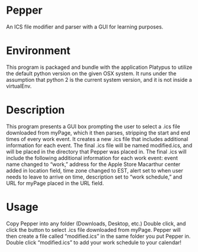 # Pepper
An ICS file modifier and parser with a GUI for learning purposes.

# Environment
This program is packaged and bundle with the application Platypus to utilize the default python version on the given OSX system. It runs under the assumption that python 2 is the current system version, and it is not inside a virtualEnv. 

# Description
This program presents a GUI box prompting the user to select a .ics file downloaded from myPage, which it then parses, stripping the start and end times of every work event. It creates a new .ics file that includes additional information for each event. The final .ics file will be named modified.ics, and will be placed in the directory that Pepper was placed in. The final .ics will include the following additional information for each work event: event name changed to “work,” address for the Apple Store Macarthur center added in location field, time zone changed to EST, alert set to when user needs to leave to arrive on time, description set to “work schedule,” and URL for myPage placed in the URL field. 

# Usage
Copy Pepper into any folder (Downloads, Desktop, etc.) Double click, and click the button to select .ics file downloaded from myPage. Pepper will then create a file called “modified.ics” in the same folder you put Pepper in. Double click “modified.ics” to add your work schedule to your calendar!
